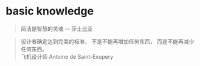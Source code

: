 # basic knowledge

> 简洁是智慧的灵魂 
> -- 莎士比亚

> 设计者确定达到完美的标准， 不是不能再增加任何东西， 而是不能再减少任何东西。  
> 飞机设计师 Antoine de Saint-Exupery
